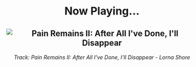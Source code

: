 <div align="center"> 
<h1>Now Playing...</h1>

![Pain Remains II: After All I've Done, I'll Disappear](https://i.scdn.co/image/ab67616d00001e02138c4439fb02322a0812aac7)
--
_<p>Track: Pain Remains II: After All I've Done, I'll Disappear - Lorna Shore </p>_
</div>
